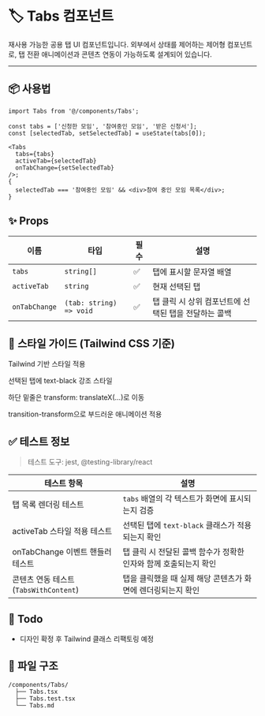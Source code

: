 # 🏷️ Tabs 컴포넌트

재사용 가능한 공용 탭 UI 컴포넌트입니다.
외부에서 상태를 제어하는 제어형 컴포넌트로, 탭 전환 애니메이션과 콘텐츠 연동이 가능하도록 설계되어 있습니다.

---

## 📦 사용법

```tsx
import Tabs from '@/components/Tabs';

const tabs = ['신청한 모임', '참여중인 모임', '받은 신청서'];
const [selectedTab, setSelectedTab] = useState(tabs[0]);

<Tabs
  tabs={tabs}
  activeTab={selectedTab}
  onTabChange={setSelectedTab}
/>;
{
  selectedTab === '참여중인 모임' && <div>참여 중인 모임 목록</div>;
}
```

## ✨ Props

| 이름          | 타입                    | 필수 | 설명                                                 |
| ------------- | ----------------------- | ---- | ---------------------------------------------------- |
| `tabs`        | `string[]`              | ✅   | 탭에 표시할 문자열 배열                              |
| `activeTab`   | `string`                | ✅   | 현재 선택된 탭                                       |
| `onTabChange` | `(tab: string) => void` | ✅   | 탭 클릭 시 상위 컴포넌트에 선택된 탭을 전달하는 콜백 |

## 🎨 스타일 가이드 (Tailwind CSS 기준)

Tailwind 기반 스타일 적용

선택된 탭에 text-black 강조 스타일

하단 밑줄은 transform: translateX(...)로 이동

transition-transform으로 부드러운 애니메이션 적용

## ✅ 테스트 정보

> 테스트 도구: jest, @testing-library/react

| 테스트 항목                            | 설명                                                             |
| -------------------------------------- | ---------------------------------------------------------------- |
| 탭 목록 렌더링 테스트                  | `tabs` 배열의 각 텍스트가 화면에 표시되는지 검증                 |
| activeTab 스타일 적용 테스트           | 선택된 탭에 `text-black` 클래스가 적용되는지 확인                |
| onTabChange 이벤트 핸들러 테스트       | 탭 클릭 시 전달된 콜백 함수가 정확한 인자와 함께 호출되는지 확인 |
| 콘텐츠 연동 테스트 (`TabsWithContent`) | 탭을 클릭했을 때 실제 해당 콘텐츠가 화면에 렌더링되는지 확인     |

## 🧠 Todo

- 디자인 확정 후 Tailwind 클래스 리팩토링 예정

## 📁 파일 구조

```
/components/Tabs/
  ├── Tabs.tsx
  ├── Tabs.test.tsx
  └── Tabs.md
```
